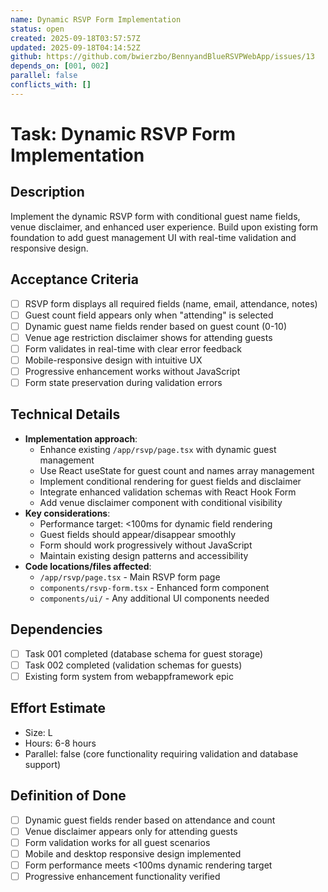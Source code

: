 ```yaml
---
name: Dynamic RSVP Form Implementation
status: open
created: 2025-09-18T03:57:57Z
updated: 2025-09-18T04:14:52Z
github: https://github.com/bwierzbo/BennyandBlueRSVPWebApp/issues/13
depends_on: [001, 002]
parallel: false
conflicts_with: []
---
```


# Task: Dynamic RSVP Form Implementation

## Description
Implement the dynamic RSVP form with conditional guest name fields, venue disclaimer, and enhanced user experience. Build upon existing form foundation to add guest management UI with real-time validation and responsive design.

## Acceptance Criteria
- [ ] RSVP form displays all required fields (name, email, attendance, notes)
- [ ] Guest count field appears only when "attending" is selected
- [ ] Dynamic guest name fields render based on guest count (0-10)
- [ ] Venue age restriction disclaimer shows for attending guests
- [ ] Form validates in real-time with clear error feedback
- [ ] Mobile-responsive design with intuitive UX
- [ ] Progressive enhancement works without JavaScript
- [ ] Form state preservation during validation errors

## Technical Details
- **Implementation approach**:
  - Enhance existing `/app/rsvp/page.tsx` with dynamic guest management
  - Use React useState for guest count and names array management
  - Implement conditional rendering for guest fields and disclaimer
  - Integrate enhanced validation schemas with React Hook Form
  - Add venue disclaimer component with conditional visibility
- **Key considerations**:
  - Performance target: <100ms for dynamic field rendering
  - Guest fields should appear/disappear smoothly
  - Form should work progressively without JavaScript
  - Maintain existing design patterns and accessibility
- **Code locations/files affected**:
  - `/app/rsvp/page.tsx` - Main RSVP form page
  - `components/rsvp-form.tsx` - Enhanced form component
  - `components/ui/` - Any additional UI components needed

## Dependencies
- [ ] Task 001 completed (database schema for guest storage)
- [ ] Task 002 completed (validation schemas for guests)
- [ ] Existing form system from webappframework epic

## Effort Estimate
- Size: L
- Hours: 6-8 hours
- Parallel: false (core functionality requiring validation and database support)

## Definition of Done
- [ ] Dynamic guest fields render based on attendance and count
- [ ] Venue disclaimer appears only for attending guests
- [ ] Form validation works for all guest scenarios
- [ ] Mobile and desktop responsive design implemented
- [ ] Form performance meets <100ms dynamic rendering target
- [ ] Progressive enhancement functionality verified